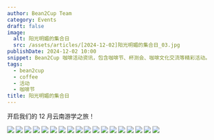 ```yaml
---
author: Bean2Cup Team
category: Events
draft: false
image:
  alt: 阳光明媚的集合日
  src: /assets/articles/[2024-12-02]阳光明媚的集合日_03.jpg
publishDate: 2024-12-02 10:00
snippet: Bean2Cup 咖啡活动资讯，包含咖啡节、杯测会、咖啡文化交流等精彩活动。
tags:
  - bean2cup
  - coffee
  - 活动
  - 咖啡节
title: 阳光明媚的集合日
---
```


开启我们的 12 月云南游学之旅！

![](/assets/articles/[2024-12-02]阳光明媚的集合日_03.jpg)
![](/assets/articles/[2024-12-02]阳光明媚的集合日_04.jpg)
![](/assets/articles/[2024-12-02]阳光明媚的集合日_05.jpg)
![](/assets/articles/[2024-12-02]阳光明媚的集合日_06.jpg)
![](/assets/articles/[2024-12-02]阳光明媚的集合日_07.jpg)
![](/assets/articles/[2024-12-02]阳光明媚的集合日_08.jpg)
![](/assets/articles/[2024-12-02]阳光明媚的集合日_09.jpg)
![](/assets/articles/[2024-12-02]阳光明媚的集合日_10.jpg)
![](/assets/articles/[2024-12-02]阳光明媚的集合日_11.jpg)
![](/assets/articles/[2024-12-02]阳光明媚的集合日_12.jpg)
![](/assets/articles/[2024-12-02]阳光明媚的集合日_13.jpg)
![](/assets/articles/[2024-12-02]阳光明媚的集合日_14.jpg)
![](/assets/articles/[2024-12-02]阳光明媚的集合日_15.jpg)
![](/assets/articles/[2024-12-02]阳光明媚的集合日_16.jpg)
![](/assets/articles/[2024-12-02]阳光明媚的集合日_17.jpg)
![](/assets/articles/[2024-12-02]阳光明媚的集合日_18.jpg)
![](/assets/articles/[2024-12-02]阳光明媚的集合日_19.jpg)
![](/assets/articles/[2024-12-02]阳光明媚的集合日_20.jpg)
